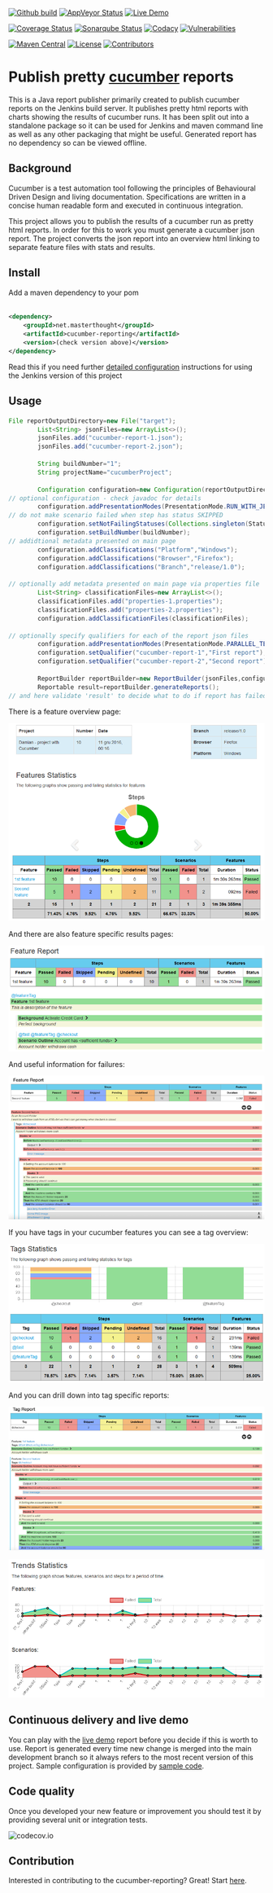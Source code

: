 [![Github build](https://github.com/damianszczepanik/cucumber-reporting/actions/workflows/build.yml/badge.svg?branch=master)](https://github.com/damianszczepanik/cucumber-reporting/actions/workflows/build.yml)
[![AppVeyor Status](https://img.shields.io/appveyor/ci/damianszczepanik/cucumber-reporting/master.svg?label=AppVeyor%20build)](https://ci.appveyor.com/project/damianszczepanik/cucumber-reporting/history)
[![Live Demo](https://img.shields.io/badge/Online%20demo-published-blue.svg)](https://damianszczepanik.github.io/cucumber-html-reports/overview-features.html)

[![Coverage Status](https://codecov.io/gh/damianszczepanik/cucumber-reporting/branch/master/graph/badge.svg)](https://codecov.io/github/damianszczepanik/cucumber-reporting)
[![Sonarqube Status](https://sonarcloud.io/api/project_badges/measure?project=damianszczepanik_cucumber-reporting&metric=alert_status)](https://sonarcloud.io/dashboard?id=damianszczepanik_cucumber-reporting)
[![Codacy](https://api.codacy.com/project/badge/grade/7f206992ed364f0896490057fdbdaa2e)](https://app.codacy.com/gh/damianszczepanik/cucumber-reporting/)
[![Vulnerabilities](https://snyk.io/test/github/damianszczepanik/cucumber-reporting/badge.svg)](https://snyk.io/org/damianszczepanik/project/6a2fe301-d56c-49e7-8c78-cd3ff09c3828)

[![Maven Central](https://img.shields.io/maven-central/v/net.masterthought/cucumber-reporting.svg)](http://search.maven.org/#search|gav|1|g%3A%22net.masterthought%22%20AND%20a%3A%22cucumber-reporting%22)
[![License](https://img.shields.io/badge/license-GNU%20LGPL%20v2.1-blue.svg)](https://raw.githubusercontent.com/damianszczepanik/cucumber-reporting/master/LICENCE)
[![Contributors](https://img.shields.io/github/contributors/damianszczepanik/cucumber-reporting.svg)](https://github.com/damianszczepanik/cucumber-reporting/graphs/contributors)

# Publish pretty [cucumber](https://cucumber.io/) reports

This is a Java report publisher primarily created to publish cucumber reports on the Jenkins build server.
It publishes pretty html reports with charts showing the results of cucumber runs. It has been split out into a standalone package so it can be used for Jenkins and maven command line as well as any other packaging that might be useful. Generated report has no dependency so can be viewed offline.

## Background

Cucumber is a test automation tool following the principles of Behavioural Driven Design and living documentation. Specifications are written in a concise human readable form and executed in continuous integration.

This project allows you to publish the results of a cucumber run as pretty html reports. In order for this to work you must generate a cucumber json report. The project converts the json report into an overview html linking to separate feature files with stats and results.

## Install

Add a maven dependency to your pom

```xml

<dependency>
    <groupId>net.masterthought</groupId>
    <artifactId>cucumber-reporting</artifactId>
    <version>(check version above)</version>
</dependency>
```

Read this if you need further [detailed configuration](https://github.com/jenkinsci/cucumber-reports-plugin/wiki/Detailed-Configuration) instructions for using the Jenkins version of this project

## Usage

```Java
File reportOutputDirectory=new File("target");
        List<String> jsonFiles=new ArrayList<>();
        jsonFiles.add("cucumber-report-1.json");
        jsonFiles.add("cucumber-report-2.json");

        String buildNumber="1";
        String projectName="cucumberProject";

        Configuration configuration=new Configuration(reportOutputDirectory,projectName);
// optional configuration - check javadoc for details
        configuration.addPresentationModes(PresentationMode.RUN_WITH_JENKINS);
// do not make scenario failed when step has status SKIPPED
        configuration.setNotFailingStatuses(Collections.singleton(Status.SKIPPED));
        configuration.setBuildNumber(buildNumber);
// addidtional metadata presented on main page
        configuration.addClassifications("Platform","Windows");
        configuration.addClassifications("Browser","Firefox");
        configuration.addClassifications("Branch","release/1.0");

// optionally add metadata presented on main page via properties file
        List<String> classificationFiles=new ArrayList<>();
        classificationFiles.add("properties-1.properties");
        classificationFiles.add("properties-2.properties");
        configuration.addClassificationFiles(classificationFiles);

// optionally specify qualifiers for each of the report json files
        configuration.addPresentationModes(PresentationMode.PARALLEL_TESTING);
        configuration.setQualifier("cucumber-report-1","First report");
        configuration.setQualifier("cucumber-report-2","Second report");

        ReportBuilder reportBuilder=new ReportBuilder(jsonFiles,configuration);
        Reportable result=reportBuilder.generateReports();
// and here validate 'result' to decide what to do if report has failed
```

There is a feature overview page:

![feature overview page](./.README/feature-overview.png)

And there are also feature specific results pages:

![feature specific page passing](./.README/feature-passed.png)

And useful information for failures:

![feature specific page passing](./.README/feature-failed.png)

If you have tags in your cucumber features you can see a tag overview:

![Tag overview](./.README/tag-overview.png)

And you can drill down into tag specific reports:

![Tag report](./.README/tag-report.png)

![Trends report](./.README/trends.png)

## Continuous delivery and live demo

You can play with the [live demo](http://damianszczepanik.github.io/cucumber-html-reports/overview-features.html) report before you decide if this is worth to use. Report is generated every time new change is merged into the main development branch so it always refers to the most recent version of this project. Sample configuration is provided by [sample code](./src/test/java/LiveDemoTest.java).

## Code quality

Once you developed your new feature or improvement you should test it by providing several unit or integration tests.

![codecov.io](https://codecov.io/gh/damianszczepanik/cucumber-reporting/branch/master/graphs/tree.svg)

## Contribution

Interested in contributing to the cucumber-reporting?  Great!  Start [here](https://github.com/damianszczepanik/cucumber-reporting).
